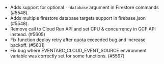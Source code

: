 - Adds support for optional `--database` argument in Firestore commands (#5548).
- Adds multiple firestore database targets support in firebase.json (#5548).
- Remove call to Cloud Run API and set CPU & concurrency in GCF API instead. (#5605)
- Fix function deploy retry after quota exceeded bug and increase backoff. (#5601)
- Fix bug where EVENTARC_CLOUD_EVENT_SOURCE environment variable was correctly set for some functions. (#5597)
